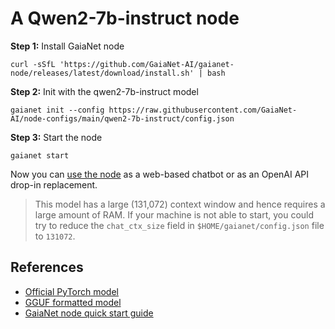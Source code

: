 # A Qwen2-7b-instruct node 

**Step 1:** Install GaiaNet node

```
curl -sSfL 'https://github.com/GaiaNet-AI/gaianet-node/releases/latest/download/install.sh' | bash
```

**Step 2:** Init with the qwen2-7b-instruct model

```
gaianet init --config https://raw.githubusercontent.com/GaiaNet-AI/node-configs/main/qwen2-7b-instruct/config.json
```

**Step 3:** Start the node

```
gaianet start
```

Now you can [use the node](https://docs.gaianet.ai/user-guide/mynode) as a web-based chatbot or as an OpenAI API drop-in replacement.

> This model has a large (131,072) context window and hence requires a large amount of RAM. If your machine is not able to start, you could try to reduce the `chat_ctx_size` field in `$HOME/gaianet/config.json` file to `131072`.

## References

* [Official PyTorch model](https://huggingface.co/Qwen/Qwen2-7B-Instruct)
* [GGUF formatted model](https://huggingface.co/gaianet/Qwen2-7B-Instruct-GGUF)
* [GaiaNet node quick start guide](https://docs.gaianet.ai/node-guide/quick-start)
